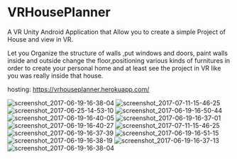 # VRHousePlanner
A VR Unity Android Application that Allow you to create a simple Project of House and view in VR.

Let you Organize the structure of walls ,put windows and doors, paint walls inside and outside change the floor,positioning various kinds of furnitures in order to create your personal home and at least see the project in VR like you was really inside that house.

hosting: https://vrhouseplanner.herokuapp.com/

![screenshot_2017-06-19-16-38-04](https://user-images.githubusercontent.com/30373288/31865727-c7d404f0-b773-11e7-8980-2e2b760374fd.png)
![screenshot_2017-07-11-15-46-25](https://user-images.githubusercontent.com/30373288/31865728-c7f93856-b773-11e7-8e67-f1a113305d68.png)
![screenshot_2017-06-25-14-53-10](https://user-images.githubusercontent.com/30373288/31865729-c81c8144-b773-11e7-9a5d-16bd2ebbba07.png)
![screenshot_2017-06-19-16-50-44](https://user-images.githubusercontent.com/30373288/31865730-c840d846-b773-11e7-9af1-76549c93696f.png)
![screenshot_2017-06-19-16-40-05](https://user-images.githubusercontent.com/30373288/31865732-c88038b0-b773-11e7-8967-c160788b1d09.png)
![screenshot_2017-06-19-16-37-01](https://user-images.githubusercontent.com/30373288/31865760-4f831846-b774-11e7-92fe-cd91ac89f3d0.png)
![screenshot_2017-06-19-16-40-27](https://user-images.githubusercontent.com/30373288/31865761-4fb00612-b774-11e7-823f-48e8fdb2550b.png)
![screenshot_2017-07-11-15-46-25](https://user-images.githubusercontent.com/30373288/31865762-4fe42334-b774-11e7-9db3-20ffa6bb91bb.png)
![screenshot_2017-06-19-16-37-39](https://user-images.githubusercontent.com/30373288/31865763-50134470-b774-11e7-88e3-01d7944d3cd0.png)
![screenshot_2017-06-19-16-51-15](https://user-images.githubusercontent.com/30373288/31865764-50c073fc-b774-11e7-92ec-f0786f5a188d.png)
![screenshot_2017-06-19-16-38-19](https://user-images.githubusercontent.com/30373288/31865765-510fd5be-b774-11e7-954f-1d8cb5712dc9.png)
![screenshot_2017-06-19-16-37-13](https://user-images.githubusercontent.com/30373288/31865766-5171c620-b774-11e7-9559-b2647ede0f28.png)
![screenshot_2017-06-19-16-38-04](https://user-images.githubusercontent.com/30373288/31865767-51b221b6-b774-11e7-82ed-90c355c52fae.png)
